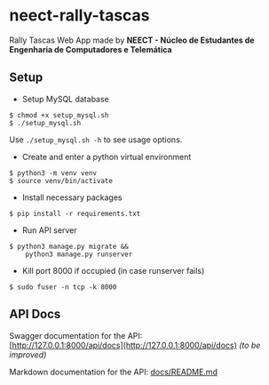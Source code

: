 # neect-rally-tascas

Rally Tascas Web App made by **NEECT - Núcleo de Estudantes de Engenharia de Computadores e Telemática**

## Setup
- Setup MySQL database
```
$ chmod +x setup_mysql.sh
$ ./setup_mysql.sh
```
Use ```./setup_mysql.sh -h``` to see usage options.

- Create and enter a python virtual environment 
```
$ python3 -m venv venv
$ source venv/bin/activate
```

- Install necessary packages
```
$ pip install -r requirements.txt
```

- Run API server
```
$ python3 manage.py migrate &&
    python3 manage.py runserver
```

- Kill port 8000 if occupied (in case runserver fails)
```
$ sudo fuser -n tcp -k 8000
```

## API Docs
Swagger documentation for the API:  
[http://127.0.0.1:8000/api/docs](http://127.0.0.1:8000/api/docs) *(to be improved)*

Markdown documentation for the API:
[docs/README.md](docs/README.md)